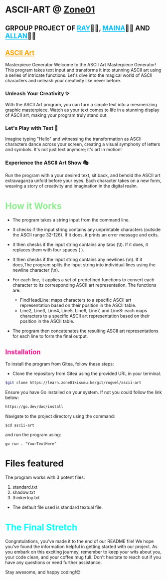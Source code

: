 # ASCII-ART @ [Zone01](https://www.zone01kisumu.ke/)

## GRPOUP PROJECT OF <a href="https://learn.zone01kisumu.ke/git/rogwel" style="color:deepskyblue">RAY</a>👨‍🎨, <a href="https://learn.zone01kisumu.ke/git/nymaina" style="color:deepskyblue">MAINA</a>👩‍🎨 AND <a href="https://learn.zone01kisumu.ke/git/allkamau" style="color:deepskyblue">ALLAN</a>👨‍🎨

## <a href="https://en.wikipedia.org/wiki/ASCII_art" style="color:orange">ASCII Art</a>

Masterpiece Generator
Welcome to the ASCII Art Masterpiece Generator! This program takes text input and transforms it into stunning ASCII art using a series of intricate functions. Let's dive into the magical world of ASCII characters and unleash your creativity like never before.

### Unleash Your Creativity ✨
With the ASCII Art program, you can turn a simple text into a mesmerizing graphic masterpiece. Watch as your text comes to life in a stunning display of ASCII art, making your program truly stand out.

### Let's Play with Text 🎨
Imagine typing "Hello" and witnessing the transformation as ASCII characters dance across your screen, creating a visual symphony of letters and symbols. It's not just text anymore; it's art in motion!

### Experience the ASCII Art Show 🎭
Run the program with a your desired text, sit back, and behold the ASCII art extravaganza unfold before your eyes. Each character takes on a new form, weaving a story of creativity and imagination in the digital realm.

# <span style="color:lightgreen">How it Works</span> 
- The program takes a string input from the command line.

- It checks if the input string contains any unprintable characters (outside the ASCII range 32-126). If it does, it prints an error message and exits.

- It then checks if the input string contains any tabs (\t). If it does, it replaces them with four spaces ( ).
- It then checks if the input string contains any newlines (\n). If it does,The program splits the input string into individual lines using the newline character (\n).
- For each line, it applies a set of predefined functions to convert each character to its corresponding ASCII art representation. The functions are:
    - FindHeadLine: maps characters to a specific ASCII art representation based on their position in the ASCII table.
    - Line2, Line3, Line4, Line5, Line6, Line7, and Line8: each maps characters to a specific ASCII art representation based on their position in the ASCII table.
- The program then concatenates the resulting ASCII art representations for each line to form the final output.

## <span style="color:deeppink">Installation</span>

To install the program from Gitea, follow these steps:

- Clone the repository from Gitea using the provided URL in your terminal.
``` bash
$git clone https://learn.zone01kisumu.ke/git/rogwel/ascii-art
```
Ensure you have Go installed on your system. If not you could follow the link below:
```bash
https://go.dev/doc/install
```
Navigate to the project directory using the command:
    
```
$cd ascii-art
```

and run the program using:
```
go run . "YourTextHere"
```

# Files featured
The program works with 3 potent files:

 1. standard.txt
 2. shadow.txt
 3. thinkertoy.txt
 - The default file used is standard textual file.

 # <span style="color:cyan">The Final Stretch</span>

Congratulations, you've made it to the end of our README file! We hope you've found the information helpful in getting started with our project. As you embark on this exciting journey, remember to keep your wits about you, your code clean, and your coffee mug full. Don't hesitate to reach out if you have any questions or need further assistance.

Stay awesome, and happy coding!😊